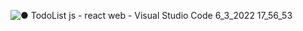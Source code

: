 ![● TodoList js - react web - Visual Studio Code 6_3_2022 17_56_53](https://user-images.githubusercontent.com/89541631/156942132-371f05ac-072b-455f-97bc-a8a5b5ac850f.png)
